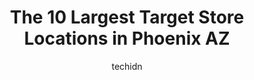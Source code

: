 ---
layout: ampstory
image: https://i0.wp.com/www.depkes.org/wp-content/uploads/2023/06/target-0-in-phoenix-az-1685965246.jpeg?resize=640,853
author: techidn
featured: false
description: Discover the impressive array of Target options in Phoenix AZ, where you can find 10 of the largest Target establishments in the area. From renowned classics to hidden gems, Phoenix AZ offer
title: The 10 Largest Target Store Locations in Phoenix AZ
cover:
   title: The 10 Largest Target Store Locations in Phoenix AZ
   subtitle: Rickpate
   background: https://www.depkes.org/wp-content/uploads/2023/06/target-0-in-phoenix-az-1685965246.jpeg

pages: 
 - layout: thirds
   top: <h1>#1 Target</h1>
   bottom: "<p>Fine Target store. Everything  looked clean and bright and shiny.I was there to buy laundry detergent with a coupon. My shopping companion was there to pick up some big s</p>"
   background: https://www.depkes.org/wp-content/uploads/2023/06/target-1-in-phoenix-az-1685965247.jpeg
   backgroundblur: true
 - layout: thirds
   top: <h1>#2 Target</h1>
   bottom: "<p>5715 N 19th Ave, Phoenix, AZ 85015, United States</p>"
   background: https://www.depkes.org/wp-content/uploads/2023/06/target-2-in-phoenix-az-1685965247.jpeg
   cta:
      link: https://www.depkes.org/blog/the-10-largest-target-store-locations-in-phoenix-az/
      text: The 10 Largest Target Store Locations in Phoenix AZ
 - layout: thirds
   top: <h1>#3 Target</h1>
   bottom: "<p>4734 E Ray Rd, Phoenix, AZ 85044, United States</p>"
   background: https://www.depkes.org/wp-content/uploads/2023/06/target-3-in-phoenix-az-1685965247.jpeg
   cta:
      link: https://www.depkes.org/blog/the-10-largest-target-store-locations-in-phoenix-az/
      text: The 10 Largest Target Store Locations in Phoenix AZ
 - layout: thirds
   top: <h1>#4 Target</h1>
   bottom: "<p>2140 E Baseline Rd, Phoenix, AZ 85042, United States</p>"
   background: https://images.unsplash.com/photo-1518640467707-6811f4a6ab73?ixlib=rb-4.0.3&ixid=MnwxMjA3fDB8MHxwaG90by1wYWdlfHx8fGVufDB8fHx8&auto=format&fit=crop&w=640&h=853&q=80
   cta:
      link: https://www.depkes.org/blog/the-10-largest-target-store-locations-in-phoenix-az/
      text: The 10 Largest Target Store Locations in Phoenix AZ
 - layout: thirds
   top: <h1>#5 Target</h1>
   bottom: "<p>16806 N 7th St, Phoenix, AZ 85022, United States</p>"
   background: https://images.unsplash.com/photo-1496096265110-f83ad7f96608?ixlib=rb-4.0.3&ixid=MnwxMjA3fDB8MHxwaG90by1wYWdlfHx8fGVufDB8fHx8&auto=format&fit=crop&w=640&h=853&q=80
   cta:
      link: https://www.depkes.org/blog/the-10-largest-target-store-locations-in-phoenix-az/
      text: The 10 Largest Target Store Locations in Phoenix AZ
 - layout: thirds
   top: <h1>#6 Target</h1>
   bottom: "<p>7409 W Virginia Ave, Phoenix, AZ 85035, United States</p>"
   background: https://images.unsplash.com/photo-1608411404720-c8f0417bcdba?ixlib=rb-4.0.3&ixid=MnwxMjA3fDB8MHxwaG90by1wYWdlfHx8fGVufDB8fHx8&auto=format&fit=crop&w=640&h=853&q=80
   cta:
      link: https://www.depkes.org/blog/the-10-largest-target-store-locations-in-phoenix-az/
      text: The 10 Largest Target Store Locations in Phoenix AZ
 - layout: thirds
   top: <h1>#7 Target</h1>
   bottom: "<p>9830 W Lower Buckeye Rd, Tolleson, AZ 85353, United States</p>"
   background: https://images.unsplash.com/photo-1618556658017-fd9c732d1360?ixlib=rb-4.0.3&ixid=MnwxMjA3fDB8MHxwaG90by1wYWdlfHx8fGVufDB8fHx8&auto=format&fit=crop&w=640&h=853&q=80
   cta:
      link: https://www.depkes.org/blog/the-10-largest-target-store-locations-in-phoenix-az/
      text: The 10 Largest Target Store Locations in Phoenix AZ
 - layout: thirds
   middle: Continue reading...
   background: https://images.unsplash.com/photo-1541356665065-22676f35dd40?ixlib=rb-4.0.3&ixid=MnwxMjA3fDB8MHxwaG90by1wYWdlfHx8fGVufDB8fHx8&auto=format&fit=crop&w=640&h=853&q=80
   cta:
      link: https://www.depkes.org/blog/the-10-largest-target-store-locations-in-phoenix-az/
      text: The 10 Largest Target Store Locations in Phoenix AZ
      
---